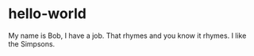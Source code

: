 # hello-world
My name is Bob, I have a job. That rhymes and you know it rhymes.  I like the Simpsons. 
